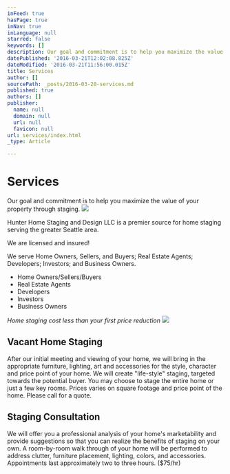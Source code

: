 ```yaml
---
inFeed: true
hasPage: true
inNav: true
inLanguage: null
starred: false
keywords: []
description: Our goal and commitment is to help you maximize the value of your property through staging.
datePublished: '2016-03-21T12:02:08.825Z'
dateModified: '2016-03-21T11:56:00.015Z'
title: Services
author: []
sourcePath: _posts/2016-03-20-services.md
published: true
authors: []
publisher:
  name: null
  domain: null
  url: null
  favicon: null
url: services/index.html
_type: Article

---
```

# Services

Our goal and commitment is to help you maximize the value of your property through staging.
![](https://the-grid-user-content.s3-us-west-2.amazonaws.com/78cdebee-cc37-4d46-b9c8-7aac374f89ca.jpg)

Hunter Home Staging and Design LLC is a premier source for home staging serving the greater Seattle area.

We are licensed and insured!

We serve Home Owners, Sellers, and Buyers; Real Estate Agents; Developers; Investors; and Business Owners.

* Home Owners/Sellers/Buyers
* Real Estate Agents
* Developers
* Investors
* Business Owners

_Home staging cost less than your first price reduction_
![](https://the-grid-user-content.s3-us-west-2.amazonaws.com/aa743860-011f-4e87-92fc-b94da3b52e5b.jpg)

## Vacant Home Staging

After our initial meeting and viewing of your home, we will bring in the appropriate furniture, lighting, art and accessories for the style, character and price point of your home. We will create "life-style" staging, targeted towards the potential buyer. You may choose to stage the entire home or just a few key rooms. Prices varies on square footage and price point of the home. Please call for a quote.

## Staging Consultation

We will offer you a professional analysis of your home's marketability and provide suggestions so that you can realize the benefits of staging on your own. A room-by-room walk through of your home will be performed to address clutter, furniture placement, lighting, colors, and accessories. Appointments last approximately two to three hours. ($75/hr)